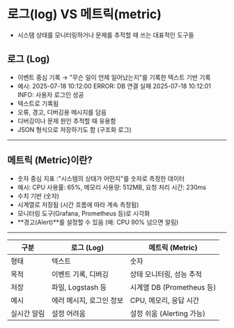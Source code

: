 # 로그(log) VS 메트릭(metric)
- 시스템 상태를 모니터링하거나 문제를 추적할 때 쓰는 대표적인 도구들


## 로그 (Log)
- 이벤트 중심 기록 → "무슨 일이 언제 일어났는지"를 기록한 텍스트 기반 기록
- 예시: 2025-07-18 10:12:00 ERROR: DB 연결 실패
2025-07-18 10:12:01 INFO: 사용자 로그인 성공
- 텍스트로 기록됨
- 오류, 경고, 디버깅용 메시지를 담음
- 디버깅이나 문제 원인 추적할 때 유용함
- JSON 형식으로 저장하기도 함 (구조화 로그)

____

## 메트릭 (Metric)이란?
- 숫자 중심 지표 :"시스템의 상태가 어떤지"를 숫자로 측정한 데이터
-  예시: CPU 사용률: 65%, 메모리 사용량: 512MB, 요청 처리 시간: 230ms
-  수치 기반 (숫자)
- 시계열로 저장됨 (시간 흐름에 따라 계속 측정됨)
- 모니터링 도구(Grafana, Prometheus 등)로 시각화
- **경고(Alert)**를 설정할 수 있음 (예: CPU 90% 넘으면 알림)


----


| 구분     | 로그 (Log)       | 메트릭 (Metric)          |
| ------ | -------------- | --------------------- |
| 형태     | 텍스트            | 숫자                    |
| 목적     | 이벤트 기록, 디버깅    | 상태 모니터링, 성능 추적        |
| 저장     | 파일, Logstash 등 | 시계열 DB (Prometheus 등) |
| 예시     | 에러 메시지, 로그인 정보 | CPU, 메모리, 응답 시간       |
| 실시간 알림 | 설정 어려움         | 설정 쉬움 (Alerting 가능)   |
